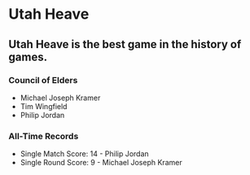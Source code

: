 # Utah Heave

## Utah Heave is the best game in the history of games.

### Council of Elders

- Michael Joseph Kramer
- Tim Wingfield
- Philip Jordan

### All-Time Records

- Single Match Score: 14 - Philip Jordan
- Single Round Score: 9  - Michael Joseph Kramer

